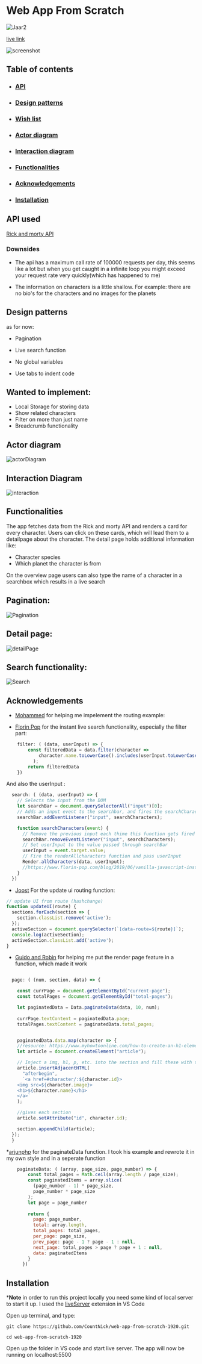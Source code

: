 # Web App From Scratch 

![Jaar2](https://user-images.githubusercontent.com/47485018/73750395-64639580-475d-11ea-8e5b-65df65fe5064.png)

[live link](https://countnick.github.io/web-app-from-scratch-1920/)

![screenshot](https://i.imgur.com/PLt9A8j.png)

## Table of contents

* ### [API](https://github.com/CountNick/web-app-from-scratch-1920#api-used)
* ### [Design patterns](https://github.com/CountNick/web-app-from-scratch-1920#design-patterns)
* ### [Wish list](https://github.com/CountNick/web-app-from-scratch-1920#wanted-to-implement)
* ### [Actor diagram](https://github.com/CountNick/web-app-from-scratch-1920#actor-diagram)
* ### [Interaction diagram](https://github.com/CountNick/web-app-from-scratch-1920#interaction-diagram)
* ### [Functionalities](https://github.com/CountNick/web-app-from-scratch-1920#functionalities)
* ### [Acknowledgements](https://github.com/CountNick/web-app-from-scratch-1920#functionalities)
* ### [Installation](https://github.com/CountNick/web-app-from-scratch-1920#installation)

## API used

[Rick and morty API](https://rickandmortyapi.com/)

### Downsides

* The api has a maximum call rate of 100000 requests per day, this seems like a lot but when you get caught in a infinite loop you might exceed your request rate very quickly(which has happened to me)

* The information on characters is a little shallow. For example: there are no bio's for the characters and no images for the planets

## Design patterns

as for now:

* Pagination

* Live search function

* No global variables

* Use tabs to indent code


## Wanted to implement: 

* Local Storage for storing data
* Show related characters
* Filter on more than just name
* Breadcrumb functionality
 

## Actor diagram

![actorDiagram](https://i.imgur.com/CeDZ0Tg.png)

## Interaction Diagram

![interaction](https://i.imgur.com/oO8GskE.png)

## Functionalities

The app fetches data from the Rick and morty API and renders a card for every character. Users can click on these cards, which will lead them to a detailpage about the character. The detail page holds additional information like: 

* Character species
* Which planet the character is from 

On the overview page users can also type the name of a character in a searchbox which results in a live search


## Pagination: 
![Pagination](https://user-images.githubusercontent.com/47485018/75518707-d7c99180-5a01-11ea-8f3f-7fc32007577e.gif)


## Detail page: 
![detailPage](https://user-images.githubusercontent.com/47485018/75518633-b072c480-5a01-11ea-98c3-037560805532.gif)

## Search functionality:
![Search](https://user-images.githubusercontent.com/47485018/75518551-7c979f00-5a01-11ea-8649-f1e9a9dfae0d.gif)


## Acknowledgements

* [Mohammed](https://github.com/MohamadAlGhorani) for helping me impelement the routing example:

* [Florin Pop](https://www.florin-pop.com/blog/2019/06/vanilla-javascript-instant-search/) for the instant live search functionality, especially the filter part: 
```js
    filter: ( (data, userInput) => {
        const filteredData = data.filter(character =>
            character.name.toLowerCase().includes(userInput.toLowerCase())
          );
        return filteredData
    })
```
And also the userInput :
```js
  search: ( (data, userInput) => {
    // Selects the input from the DOM
    let searchBar = document.querySelectorAll("input")[0];
    // Adds an input event to the searchbar, and fires the searchCharacters function
    searchBar.addEventListener("input", searchCharacters);

    function searchCharacters(event) {
      // Remove the previous input each thime this function gets fired
      searchBar.removeEventListener("input", searchCharacters);
      // Set userInput to the value passed through searchBar
      userInput = event.target.value;
      // Fire the renderAllcharacters function and pass userInput
      Render.allCharacters(data, userInput);
      //https://www.florin-pop.com/blog/2019/06/vanilla-javascript-instant-search/
    }
  })
```


* [Joost]() For the update ui routing function:
```js
// update UI from route (hashchange)
function updateUI(route) {
  sections.forEach(section => {
    section.classList.remove('active');
  });
  activeSection = document.querySelector(`[data-route=${route}]`);
  console.log(activeSection);
  activeSection.classList.add('active');
}
```

* [Guido and Robin]() for helping me put the render page feature in a function, which made it work
```js

  page: ( (num, section, data) => {

    const currPage = document.getElementById("current-page");
    const totalPages = document.getElementById("total-pages");

    let paginatedData = Data.paginateData(data, 10, num);
    
    currPage.textContent = paginatedData.page;
    totalPages.textContent = paginatedData.total_pages;


    paginatedData.data.map(character => {
    //resource: https://www.myhowtoonline.com/how-to-create-an-h1-element-with-javascript/
    let article = document.createElement("article");

    // Inject a img, h1, p, etc. into the section and fill these with the found character's data
    article.insertAdjacentHTML(
      "afterbegin",
      `<a href=#character/:${character.id}>
    <img src=${character.image}>
    <h1>${character.name}</h1>
    </a>`
    );

    //gives each section
    article.setAttribute("id", character.id);

    section.appendChild(article);
  });
  }

```

*[arjunphp](https://arjunphp.com/can-paginate-array-objects-javascript/) for the paginateData function. I took his example and rewrote it in my own style and in a seperate function 

```js
    paginateData: ( (array, page_size, page_number) => {
        const total_pages = Math.ceil(array.length / page_size);
        const paginatedItems = array.slice(
          (page_number - 1) * page_size,
          page_number * page_size
        );
        let page = page_number
    
        return {
          page: page_number,
          total: array.length,
          total_pages: total_pages,
          per_page: page_size,
          prev_page: page - 1 ? page - 1 : null,
          next_page: total_pages > page ? page + 1 : null,
          data: paginatedItems
        }
      })
```

## Installation

*__Note__ in order to run this project locally you need some kind of local server to start it up. I used the [liveServer](https://marketplace.visualstudio.com/items?itemName=ritwickdey.LiveServer) extension in VS Code

Open up terminal, and type: 

```
git clone https://github.com/CountNick/web-app-from-scratch-1920.git
```

```
cd web-app-from-scratch-1920
```

Open up the folder in VS code and start live server. The app will now be running on localhost:5500